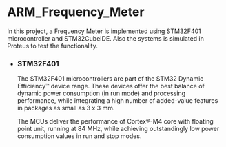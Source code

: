 # ARM_Frequency_Meter
In this project, a Frequency Meter is implemented using STM32F401 microcontroller and STM32CubeIDE. Also the systems is simulated in Proteus to test the functionality.

* ### STM32F401
  The STM32F401 microcontrollers are part of the STM32 Dynamic Efficiency™ device range. These devices offer the best balance of dynamic power consumption (in run mode) and processing performance, while integrating a high number of added-value features in packages as small as 3 x 3 mm.

  The MCUs deliver the performance of Cortex®-M4 core with floating point unit, running at 84 MHz, while achieving outstandingly low power consumption values in run and stop modes.
